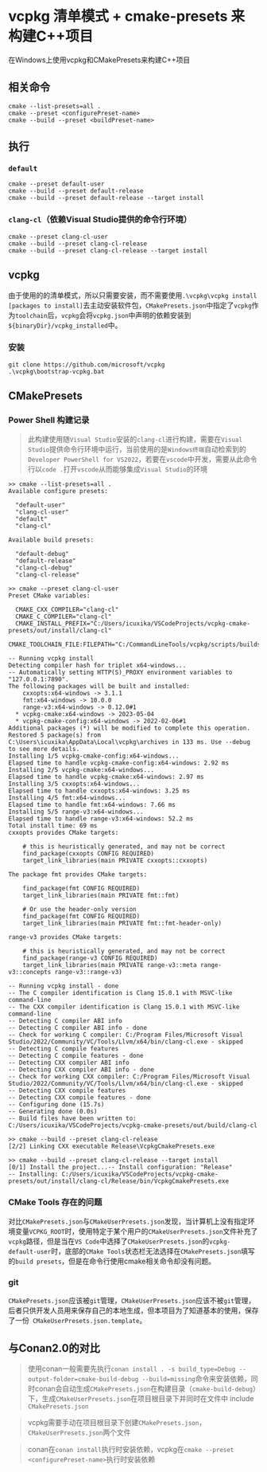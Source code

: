 vcpkg 清单模式 + cmake-presets 来构建C++项目
==========

在Windows上使用vcpkg和CMakePresets来构建C++项目

## 相关命令
```
cmake --list-presets=all .
cmake --preset <configurePreset-name>
cmake --build --preset <buildPreset-name> 
```

## 执行
### `default`
```
cmake --preset default-user
cmake --build --preset default-release
cmake --build --preset default-release --target install
```
### `clang-cl`（依赖Visual Studio提供的命令行环境）
```
cmake --preset clang-cl-user
cmake --build --preset clang-cl-release
cmake --build --preset clang-cl-release --target install
```

## vcpkg
由于使用的的清单模式，所以只需要安装，而不需要使用`.\vcpkg\vcpkg install [packages to install]`去主动安装软件包，`CMakePresets.json`中指定了`vcpkg`作为`toolchain`后，`vcpkg`会将`vcpkg.json`中声明的依赖安装到`${binaryDir}/vcpkg_installed`中。

### 安装
```
git clone https://github.com/microsoft/vcpkg
.\vcpkg\bootstrap-vcpkg.bat
```

## CMakePresets
### Power Shell 构建记录
> 此构建使用随`Visual Studio`安装的`clang-cl`进行构建，需要在`Visual Studio`提供命令行环境中运行，当前使用的是`Windows终端`自动检索到的`Developer PowerShell for VS2022`，若要在`vscode`中开发，需要从此命令行以`code .`打开`vscode`从而能够集成`Visual Studio`的环境
```
>> cmake --list-presets=all .
Available configure presets:

  "default-user"
  "clang-cl-user"
  "default"
  "clang-cl"

Available build presets:

  "default-debug"
  "default-release"
  "clang-cl-debug"
  "clang-cl-release"

>> cmake --preset clang-cl-user
Preset CMake variables:

  CMAKE_CXX_COMPILER="clang-cl"
  CMAKE_C_COMPILER="clang-cl"
  CMAKE_INSTALL_PREFIX="C:/Users/icuxika/VSCodeProjects/vcpkg-cmake-presets/out/install/clang-cl"
  CMAKE_TOOLCHAIN_FILE:FILEPATH="C:/CommandLineTools/vcpkg/scripts/buildsystems/vcpkg.cmake"

-- Running vcpkg install
Detecting compiler hash for triplet x64-windows...
-- Automatically setting HTTP(S)_PROXY environment variables to "127.0.0.1:7890".
The following packages will be built and installed:
    cxxopts:x64-windows -> 3.1.1
    fmt:x64-windows -> 10.0.0
    range-v3:x64-windows -> 0.12.0#1
  * vcpkg-cmake:x64-windows -> 2023-05-04
  * vcpkg-cmake-config:x64-windows -> 2022-02-06#1
Additional packages (*) will be modified to complete this operation.
Restored 5 package(s) from C:\Users\icuxika\AppData\Local\vcpkg\archives in 133 ms. Use --debug to see more details.
Installing 1/5 vcpkg-cmake-config:x64-windows...
Elapsed time to handle vcpkg-cmake-config:x64-windows: 2.92 ms
Installing 2/5 vcpkg-cmake:x64-windows...
Elapsed time to handle vcpkg-cmake:x64-windows: 2.97 ms
Installing 3/5 cxxopts:x64-windows...
Elapsed time to handle cxxopts:x64-windows: 3.25 ms
Installing 4/5 fmt:x64-windows...
Elapsed time to handle fmt:x64-windows: 7.66 ms
Installing 5/5 range-v3:x64-windows...
Elapsed time to handle range-v3:x64-windows: 52.2 ms
Total install time: 69 ms
cxxopts provides CMake targets:

    # this is heuristically generated, and may not be correct
    find_package(cxxopts CONFIG REQUIRED)
    target_link_libraries(main PRIVATE cxxopts::cxxopts)

The package fmt provides CMake targets:

    find_package(fmt CONFIG REQUIRED)
    target_link_libraries(main PRIVATE fmt::fmt)

    # Or use the header-only version
    find_package(fmt CONFIG REQUIRED)
    target_link_libraries(main PRIVATE fmt::fmt-header-only)

range-v3 provides CMake targets:

    # this is heuristically generated, and may not be correct
    find_package(range-v3 CONFIG REQUIRED)
    target_link_libraries(main PRIVATE range-v3::meta range-v3::concepts range-v3::range-v3)

-- Running vcpkg install - done
-- The C compiler identification is Clang 15.0.1 with MSVC-like command-line
-- The CXX compiler identification is Clang 15.0.1 with MSVC-like command-line
-- Detecting C compiler ABI info
-- Detecting C compiler ABI info - done
-- Check for working C compiler: C:/Program Files/Microsoft Visual Studio/2022/Community/VC/Tools/Llvm/x64/bin/clang-cl.exe - skipped
-- Detecting C compile features
-- Detecting C compile features - done
-- Detecting CXX compiler ABI info
-- Detecting CXX compiler ABI info - done
-- Check for working CXX compiler: C:/Program Files/Microsoft Visual Studio/2022/Community/VC/Tools/Llvm/x64/bin/clang-cl.exe - skipped
-- Detecting CXX compile features
-- Detecting CXX compile features - done
-- Configuring done (15.7s)
-- Generating done (0.0s)
-- Build files have been written to: C:/Users/icuxika/VSCodeProjects/vcpkg-cmake-presets/out/build/clang-cl

>> cmake --build --preset clang-cl-release
[2/2] Linking CXX executable Release\VcpkgCmakePresets.exe

>> cmake --build --preset clang-cl-release --target install
[0/1] Install the project...-- Install configuration: "Release"
-- Installing: C:/Users/icuxika/VSCodeProjects/vcpkg-cmake-presets/out/install/clang-cl/Release/bin/VcpkgCmakePresets.exe
```
### CMake Tools 存在的问题
对比`CMakePresets.json`与`CMakeUserPresets.json`发现，当计算机上没有指定环境变量`VCPKG_ROOT`时，使用特定于某个用户的`CMakeUserPresets.json`文件补充了`vcpkg`路径，但是当在`VS Code`中选择了`CMakeUserPresets.json`的`vcpkg-default-user`时，底部的`CMake Tools`状态栏无法选择在`CMakePresets.json`填写的`build presets`，但是在命令行使用cmake相关命令却没有问题。

### git
`CMakePresets.json`应该被`git`管理，`CMakeUserPresets.json`应该不被`git`管理，后者只供开发人员用来保存自己的本地生成，但本项目为了知道基本的使用，保存了一份` CMakeUserPresets.json.template`。

## 与Conan2.0的对比
> 使用conan一般需要先执行`conan install . -s build_type=Debug --output-folder=cmake-build-debug --build=missing`命令来安装依赖，同时conan会自动生成`CMakePresets.json`在构建目录（`cmake-build-debug`）下，生成`CMakeUserPresets.json`在项目根目录下并同时在文件中 include `CMakePresets.json`

> vcpkg需要手动在项目根目录下创建`CMakePresets.json`，`CMakeUserPresets.json`两个文件

> conan在`conan install`执行时安装依赖，vcpkg在`cmake --preset <configurePreset-name>`执行时安装依赖